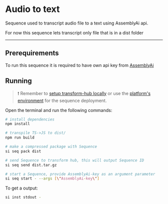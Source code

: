 # Audio to text

Sequence used to transcript audio file to a text using AssemblyAi api.

For now this sequence lets transcript only file that is in a dist folder

___

## Prerequirements

To run this sequence it is required to have own api key from [AssemblyAi](https://www.assemblyai.com)


## Running

> ❗ Remember to [setup transform-hub locally](https://docs.scramjet.org/platform/self-hosted-installation) or use the [platform's environment](https://docs.scramjet.org/platform/quick-start) for the sequence deployment.

Open the terminal and run the following commands:

```bash
# install dependencies
npm install

# transpile TS->JS to dist/
npm run build

# make a compressed package with Sequence
si seq pack dist

# send Sequence to transform hub, this will output Sequence ID
si seq send dist.tar.gz

# start a Sequence, provide AssemblyAi-key as an argument parameter
si seq start - --args [\"AssemblyAi-key\"]
```

To get a output:

```bash
si inst stdout -

```
